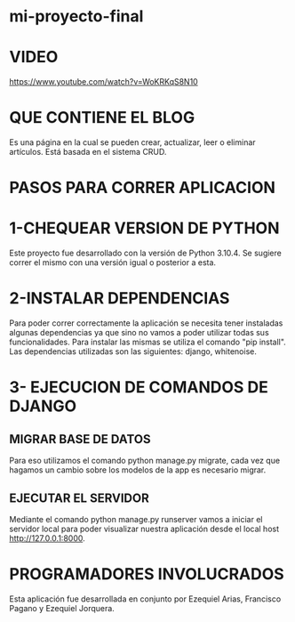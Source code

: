 # mi-proyecto-final

# VIDEO
https://www.youtube.com/watch?v=WoKRKqS8N10

# QUE CONTIENE EL BLOG
Es una página en la cual se pueden crear, actualizar, leer o eliminar artículos.
Está basada en el sistema CRUD.

# PASOS PARA CORRER APLICACION

# 1-CHEQUEAR VERSION DE PYTHON
Este proyecto fue desarrollado con la versión de Python 3.10.4. Se sugiere correr el mismo con una versión igual o posterior a esta.

# 2-INSTALAR DEPENDENCIAS
Para poder correr correctamente la aplicación se necesita tener instaladas algunas dependencias ya que sino no vamos a poder utilizar todas sus funcionalidades. Para instalar las mismas se utiliza el comando "pip install".
Las dependencias utilizadas son las siguientes: django, whitenoise. 

# 3- EJECUCION DE COMANDOS DE DJANGO

## MIGRAR BASE DE DATOS
Para eso utilizamos el comando python manage.py migrate, cada vez que hagamos un cambio sobre los modelos de la app es necesario migrar. 

## EJECUTAR EL SERVIDOR
Mediante el comando python manage.py runserver vamos a iniciar el servidor local para poder visualizar nuestra aplicación desde el local host http://127.0.0.1:8000.

# PROGRAMADORES INVOLUCRADOS
Esta aplicación fue desarrollada en conjunto por Ezequiel Arias, Francisco Pagano y Ezequiel Jorquera. 



